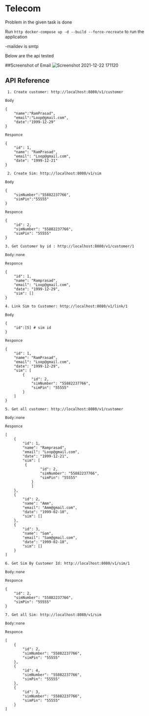 # Telecom

Problem in the given task is done 

Run ```http docker-compose up -d --build --force-recreate``` to run the  application

-maildev is smtp

Below are the api tested

##Screenshot of Email
![Screenshot 2021-12-22 171120](https://user-images.githubusercontent.com/83490407/147094579-28d9e08c-6037-4c98-9f1c-8230ea3c9dc4.png)
## API Reference



```http
 1. Create customer: http://localhost:8080/v1/customer

Body

{
    "name":"RamPrasad",
    "email":"Loop@gmail.com",
    "date":"1999-12-29"
}

Responce

{
    "id": 1,
    "name": "RamPrasad",
    "email": "Loop@gmail.com",
    "date": "1999-12-21"
}

```





```http
 2. Create Sim: http://localhost:8080/v1/sim

Body

{
    "simNumber":"55882237766",
    "simPin":"55555"
}

Responce

{
    "id": 2,
    "simNumber": "55882237766",
    "simPin": "55555"
}
```

```http
3. Get Customer by id : http://localhost:8080/v1/customer/1

Body:none

Responce

{
    "id": 1,
    "name": "Ramprasad",
    "email": "Loop@gmail.com",
    "date": "1999-12-29",
    "sim": []
}

```
```http
4. Link Sim to Customer: http://localhost:8080/v1/link/1

Body

{
    "id":[5] # sim id
}

Responce

{
    "id": 1,
    "name": "RamPrasad",
    "email": "Loop@gmail.com",
    "date": "1999-12-29",
    "sim": [
        {
            "id": 2,
            "simNumber": "55882237766",
            "simPin": "55555"
        }
    ]
}

```
```http
5. Get all customer: http://localhost:8080/v1/customer

Body:none

Responce

[
    {
        "id": 1,
        "name": "Ramprasad",
        "email": "Loop@gmail.com",
        "date": "1999-12-21",
        "sim": [
         {
                "id": 2,
                "simNumber": "55882237766",
                "simPin": "55555"
            }
            ]
    },
    {
        "id": 2,
        "name": "Amm",
        "email": "Amm@gmail.com",
        "date": "1999-02-10",
        "sim": []
    },
    {
        "id": 3,
        "name": "Sam",
        "email": "Sam@gmail.com",
        "date": "1999-02-18",
        "sim": []
    }
]
```
```http
6. Get Sim By Customer Id: http://localhost:8080/v1/sim/1

Body:none

Responce

{
    "id": 2,
    "simNumber": "55882237766",
    "simPin": "55555"
}

```
```http
7. Get all Sim: http://localhost:8080/v1/sim

Body:none

Responce

[
    {
        "id": 2,
        "simNumber": "55882237766",
        "simPin": "55555"
    },
    {
        "id": 4,
        "simNumber": "55882237766",
        "simPin": "55555"
    },
    {
        "id": 3,
        "simNumber": "55882237766",
        "simPin": "55555"
    }
]
```
